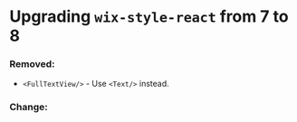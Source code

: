 # Upgrading `wix-style-react` from 7 to 8

### Removed:
- `<FullTextView/>` - Use `<Text/>` instead.

### Change:
